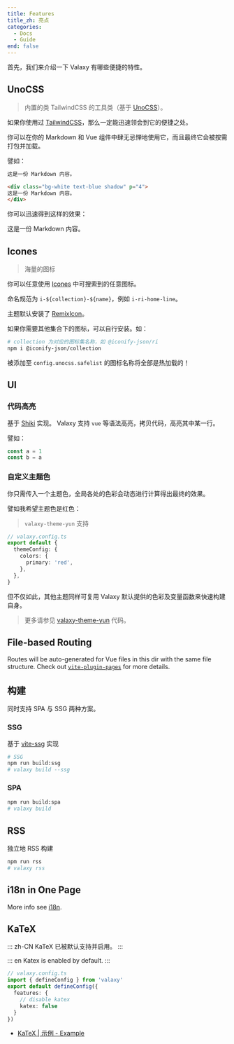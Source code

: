 ```yaml
---
title: Features
title_zh: 亮点
categories:
  - Docs
  - Guide
end: false
---
```


首先，我们来介绍一下 Valaxy 有哪些便捷的特性。

## UnoCSS

> 内置的类 TailwindCSS 的工具类（基于 [UnoCSS](https://github.com/unocss/unocss)）。

如果你使用过 [TailwindCSS](https://tailwindcss.com/)，那么一定能迅速领会到它的便捷之处。

你可以在你的 Markdown 和 Vue 组件中肆无忌惮地使用它，而且最终它会被按需打包并加载。

譬如：

```md
这是一份 Markdown 内容。

<div class="bg-white text-blue shadow" p="4">
这是一份 Markdown 内容。
</div>
```

你可以迅速得到这样的效果：

<div class="bg-white text-blue shadow" p="4">
这是一份 Markdown 内容。
</div>

## Icones

> 海量的图标

你可以任意使用 [Icones](https://icones.js.org/) 中可搜索到的任意图标。

命名规范为 `i-${collection}-${name}`，例如 `i-ri-home-line`。

主题默认安装了 [RemixIcon](https://github.com/Remix-Design/RemixIcon)。

如果你需要其他集合下的图标，可以自行安装。如：

```bash
# collection 为对应的图标集名称，如 @iconify-json/ri
npm i @iconify-json/collection
```

被添加至 `config.unocss.safelist` 的图标名称将全部是热加载的！

## UI

### 代码高亮

基于 [Shiki](https://github.com/shikijs/shiki) 实现。
Valaxy 支持 `vue` 等语法高亮，拷贝代码，高亮其中某一行。

譬如：

```js {2}
const a = 1
const b = a
```

### 自定义主题色

你只需传入一个主题色，全局各处的色彩会动态进行计算得出最终的效果。

譬如我希望主题色是红色：

> `valaxy-theme-yun` 支持

```ts
// valaxy.config.ts
export default {
  themeConfig: {
    colors: {
      primary: 'red',
    },
  },
}
```

但不仅如此，其他主题同样可复用 Valaxy 默认提供的色彩及变量函数来快速构建自身。

> 更多请参见 [valaxy-theme-yun](https://github.com/YunYouJun/valaxy/tree/main/packages/valaxy-theme-yun) 代码。

## File-based Routing

Routes will be auto-generated for Vue files in this dir with the same file structure.
Check out [`vite-plugin-pages`](https://github.com/hannoeru/vite-plugin-pages) for more details.

## 构建

同时支持 SPA 与 SSG 两种方案。

### SSG

基于 [vite-ssg](https://github.com/antfu/vite-ssg) 实现

```bash
# SSG
npm run build:ssg
# valaxy build --ssg
```

### SPA

```bash
npm run build:spa
# valaxy build
```

## RSS

独立地 RSS 构建

```bash
npm run rss
# valaxy rss
```

## i18n in One Page

More info see [i18n](/docs/guide/i18n).

## KaTeX

::: zh-CN
KaTeX 已被默认支持并启用。
:::

::: en
Katex is enabled by default.
:::

```ts
// valaxy.config.ts
import { defineConfig } from 'valaxy'
export default defineConfig({
  features: {
    // disable katex
    katex: false
  }
})
```

- [KaTeX | 示例 - Example](/examples/katex)
